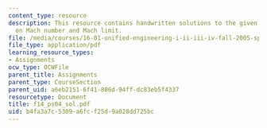 ```yaml
---
content_type: resource
description: This resource contains handwritten solutions to the given problem set
  on Mach number and Mach limit.
file: /media/courses/16-01-unified-engineering-i-ii-iii-iv-fall-2005-spring-2006/b4fa3a7c5309a6fcf25d9a028dd725bc_f14_ps04_sol.pdf
file_type: application/pdf
learning_resource_types:
- Assignments
ocw_type: OCWFile
parent_title: Assignments
parent_type: CourseSection
parent_uid: a6eb2151-6f41-806d-94ff-dc83eb5f4337
resourcetype: Document
title: f14_ps04_sol.pdf
uid: b4fa3a7c-5309-a6fc-f25d-9a028dd725bc
---
```

